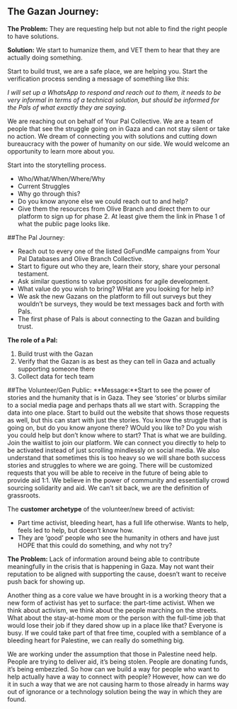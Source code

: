## The Gazan Journey:
**The Problem:** They are requesting help but not able to find the right people to have solutions. 

**Solution:**  We start to humanize them, and VET them to hear that they are actually doing something. 

Start to build trust, we are a safe place, we are helping you.
Start the verification process sending a message of something like this:

*I will set up a WhatsApp to respond and reach out to them, it needs to be very informal in terms of a technical solution, but should be informed for the Pals of what exactly they are saying.*

We are reaching out on behalf of Your Pal Collective. We are a team of people that see the struggle going on in Gaza and can not stay silent or take no action. We dream of connecting you with solutions and cutting down bureaucracy with the power of humanity on our side. We would welcome an opportunity to learn more about you.


Start into the storytelling process.
- Who/What/When/Where/Why
- Current Struggles
- Why go through this?
- Do you know anyone else we could reach out to and help?
- Give them the resources from Olive Branch and direct them to our platform to sign up for phase 2. At least give them the link in Phase 1 of what the public page looks like.


##The Pal Journey:
- Reach out to every one of the listed GoFundMe campaigns from Your Pal Databases and Olive Branch Collective. 
- Start to figure out who they are, learn their story, share your personal testament. 
- Ask similar questions to value propositions for agile development.
- What value do you wish to bring? WHat are you looking for help in?
- We ask the new Gazans on the platform to fill out surveys but they wouldn’t be surveys, they would be text messages back and forth with Pals. 
- The first phase of Pals is about connecting to the Gazan and building trust. 

**The role of a Pal:**
1. Build trust with the Gazan
1. Verify that the Gazan is as best as they can tell in Gaza and actually supporting someone there
1. Collect data for tech team


##The Volunteer/Gen Public:
**Message:**Start to see the power of stories and the humanity that is in Gaza. They see ‘stories’ or blurbs similar to a social media page and perhaps thats all we start with. Scrapping the data into one place. Start to build out the website that shows those requests as well, but this can start with just the stories. 
You know the struggle that is going on, but do you know anyone there? WOuld you like to? Do you wish you could help but don’t know where to start? That is what we are building. Join the waitlist to join our platform. We can connect you directly to help to be activated instead of just scrolling mindlessly on social media. We also understand that sometimes this is too heavy so we will share both success stories and struggles to where we are going. There will be customized requests that you will be able to receive in the future of being able to provide aid 1:1. We believe in the power of community and essentially crowd sourcing solidarity and aid. We can’t sit back, we are the definition of grassroots. 

The **customer archetype** of the volunteer/new breed of activist:
- Part time activist, bleeding heart, has a full life otherwise. Wants to help, feels led to help, but doesn’t know how. 
- They are ‘good’ people who see the humanity in others and have just HOPE that this could do something, and why not try?

**The Problem:** Lack of information around being able to contribute meaningfully in the crisis that is happening in Gaza. May not want their reputation to be aligned with supporting the cause, doesn’t want to receive push back for showing up. 

Another thing as a core value we have brought in is a working theory that a new form of activist has yet to surface: the part-time activist. When we think about activism, we think about the people marching on the streets. What about the stay-at-home mom or the person with the full-time job that would lose their job if they dared show up in a place like that? Everyone is busy. If we could take part of that free time, coupled with a semblance of a bleeding heart for Palestine, we can really do something big. 

We are working under the assumption that those in Palestine need help. People are trying to deliver aid, it’s being stolen. People are donating funds, it’s being embezzled. So how can we build a way for people who want to help actually have a way to connect with people? However, how can we do it in such a way that we are not causing harm to those already in harms way out of ignorance or a technology solution being the way in which they are found. 



